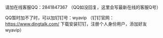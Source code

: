 请加在线客服QQ：2841847367   （QQ如没回复，这里会写最新在线的客服Q号）

QQ暂时加不了时，可以加钉钉号：wyavip （钉钉官网：https://www.dingtalk.com/  下载安装钉钉，注册个人身份用户，添加好友wyavip）
